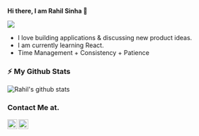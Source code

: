<!--
**rahil-1407/rahil-1407** is a ✨ _special_ ✨ repository because its `README.md` (this file) appears on your GitHub profile.

Here are some ideas to get you started:

- 🔭 I’m currently working on ...
- 🌱 I’m currently learning ...
- 👯 I’m looking to collaborate on ...
- 🤔 I’m looking for help with ...
- 💬 Ask me about ...
- 📫 How to reach me: ...
- 😄 Pronouns: ...
- ⚡ Fun fact: ...
-->

<hi align="center"><strong> Hi there, I am Rahil Sinha 👋 </strong></h1>

<img src="https://storage.googleapis.com/gweb-uniblog-publish-prod/original_images/Dino_non-birthday_version.gif"/>
<br>

- I love building applications & discussing new product ideas.
- I am currently learning React.
- Time Management + Consistency + Patience 
  
### ⚡ My Github Stats

![Rahil's github stats](https://github-readme-stats.vercel.app/api?username=rahil-1407&show_icons=true&theme=merko)

### Contact Me at.

<a href="https://www.linkedin.com/in/rahil-sinha-74655a154/">
  <img align="left" alt="Rahil's LinkdeIN" width="22px" src="https://cdn.jsdelivr.net/npm/simple-icons@v3/icons/linkedin.svg" />
</a>
<a href="https://www.facebook.com/sinha.rahil1">
  <img align="left" alt="Aman's Instagram" width="22px" src="https://cdn.jsdelivr.net/npm/simple-icons@v3/icons/facebook.svg" />
